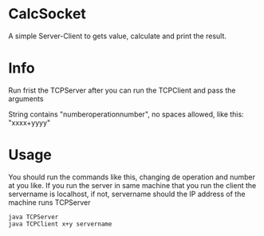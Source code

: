 # CalcSocket
A simple Server-Client to gets value, calculate and print the result.

# Info

Run frist the TCPServer after you can run the TCPClient and pass the arguments

String contains "numberoperationnumber", no spaces allowed, like this:	
	"xxxx+yyyy"

# Usage

You should run the commands like this, changing de operation and number at you like.
If you run the server in same machine that you run the client the servername is
localhost, if not, servername should the IP address of the machine runs TCPServer

	java TCPServer
	java TCPClient x+y servername
